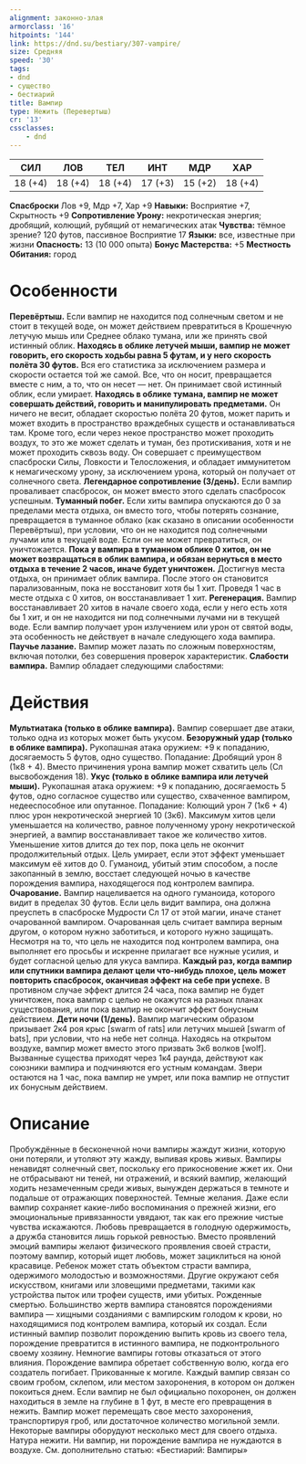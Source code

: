 ```yaml
---
alignment: законно-злая
armorclass: '16'
hitpoints: '144'
link: https://dnd.su/bestiary/307-vampire/
size: Средняя
speed: '30'
tags:
- dnd
- существо
- бестиарий
title: Вампир
type: Нежить (Перевертыш)
cr: '13'
cssclasses:
    - dnd
---
```



| СИЛ | ЛОВ | ТЕЛ | ИНТ | МДР | ХАР |
|---|---|---|---|---|---|
| 18 (+4) | 18 (+4) | 18 (+4) | 17 (+3) | 15 (+2) | 18 (+4) |
**Спасброски** Лов +9, Мдр +7, Хар +9
**Навыки:** Восприятие +7, Скрытность +9
**Сопротивление Урону:** некротическая энергия; дробящий, колющий, рубящий от немагических атак
**Чувства:** тёмное зрение? 120 футов, пассивное Восприятие 17
**Языки:** все, известные при жизни
**Опасность:** 13 (10 000 опыта)
**Бонус Мастерства:** +5
**Местность Обитания:** город


# Особенности
**Перевёртыш.** Если вампир не находится под солнечным светом и не стоит в текущей воде, он может действием превратиться в Крошечную летучую мышь или Среднее облако тумана, или же принять свой истинный облик.
**Находясь в облике летучей мыши, вампир не может говорить, его скорость ходьбы равна 5 футам, и у него скорость полёта 30 футов.** Вся его статистика за исключением размера и скорости остается той же самой. Все, что он носит, превращается вместе с ним, а то, что он несет — нет. Он принимает свой истинный облик, если умирает.
**Находясь в облике тумана, вампир не может совершать действий, говорить и манипулировать предметами.** Он ничего не весит, обладает скоростью полёта 20 футов, может парить и может входить в пространство враждебных существ и останавливаться там. Кроме того, если через некое пространство может проходить воздух, то это же может сделать и туман, без протискивания, хотя и не может проходить сквозь воду. Он совершает с преимуществом спасброски Силы, Ловкости и Телосложения, и обладает иммунитетом к немагическому урону, за исключением урона, который он получает от солнечного света.
**Легендарное сопротивление (3/день).** Если вампир проваливает спасбросок, он может вместо этого сделать спасбросок успешным.
**Туманный побег.** Если хиты вампира опускаются до 0 за пределами места отдыха, он вместо того, чтобы потерять сознание, превращается в туманное облако (как сказано в описании особенности Перевёртыш), при условии, что он не находится под солнечными лучами или в текущей воде. Если он не может превратиться, он уничтожается.
**Пока у вампира в туманном облике 0 хитов, он не может возвращаться в облик вампира, и обязан вернуться в место отдыха в течение 2 часов, иначе будет уничтожен.** Достигнув места отдыха, он принимает облик вампира. После этого он становится парализованным, пока не восстановит хотя бы 1 хит. Проведя 1 час в месте отдыха с 0 хитов, он восстанавливает 1 хит.
**Регенерация.** Вампир восстанавливает 20 хитов в начале своего хода, если у него есть хотя бы 1 хит, и он не находится ни под солнечными лучами ни в текущей воде. Если вампир получает урон излучением или урон от святой воды, эта особенность не действует в начале следующего хода вампира.
**Паучье лазание.** Вампир может лазать по сложным поверхностям, включая потолки, без совершения проверок характеристик.
**Слабости вампира.** Вампир обладает следующими слабостями:


# Действия
**Мультиатака (только в облике вампира).** Вампир совершает две атаки, только одна из которых может быть укусом.
**Безоружный удар (только в облике вампира).** Рукопашная атака оружием: +9 к попаданию, досягаемость 5 футов, одно существо. Попадание: Дробящий урон 8 (1к8 + 4). Вместо причинения урона вампир может схватить цель (Сл высвобождения 18).
**Укус (только в облике вампира или летучей мыши).** Рукопашная атака оружием: +9 к попаданию, досягаемость 5 футов, одно согласное существо или существо, схваченное вампиром, недееспособное или опутанное. Попадание: Колющий урон 7 (1к6 + 4) плюс урон некротической энергией 10 (3к6). Максимум хитов цели уменьшается на количество, равное полученному урону некротической энергией, а вампир восстанавливает такое же количество хитов. Уменьшение хитов длится до тех пор, пока цель не окончит продолжительный отдых. Цель умирает, если этот эффект уменьшает максимум её хитов до 0. Гуманоид, убитый этим способом, а после закопанный в землю, восстает следующей ночью в качестве порождения вампира, находящегося под контролем вампира.
**Очарование.** Вампир нацеливается на одного гуманоида, которого видит в пределах 30 футов. Если цель видит вампира, она должна преуспеть в спасброске Мудрости Сл 17 от этой магии, иначе станет очарованной вампиром. Очарованная цель считает вампира верным другом, о котором нужно заботиться, и которого нужно защищать. Несмотря на то, что цель не находится под контролем вампира, она выполняет его просьбы и искренне прилагает все нужные усилия, и будет согласной целью для укуса вампира.
**Каждый раз, когда вампир или спутники вампира делают цели что-нибудь плохое, цель может повторить спасбросок, оканчивая эффект на себе при успехе.** В противном случае эффект длится 24 часа, пока вампир не будет уничтожен, пока вампир с целью не окажутся на разных планах существования, или пока вампир не окончит эффект бонусным действием.
**Дети ночи (1/день).** Вампир магическим образом призывает 2к4 роя крыс [swarm of rats] или летучих мышей [swarm of bats], при условии, что на небе нет солнца. Находясь на открытом воздухе, вампир может вместо этого призвать 3к6 волков [wolf]. Вызванные существа приходят через 1к4 раунда, действуют как союзники вампира и подчиняются его устным командам. Звери остаются на 1 час, пока вампир не умрет, или пока вампир не отпустит их бонусным действием.


# Описание
Пробуждённые в бесконечной ночи вампиры жаждут жизни, которую они потеряли, и утоляют эту жажду, выпивая кровь живых. Вампиры ненавидят солнечный свет, поскольку его прикосновение жжет их. Они не отбрасывают ни теней, ни отражений, и всякий вампир, желающий ходить незамеченным среди живых, вынужден держаться в темноте и подальше от отражающих поверхностей. Темные желания. Даже если вампир сохраняет какие-либо воспоминания о прежней жизни, его эмоциональные привязанности увядают, так как его прежние чистые чувства искажаются. Любовь превращается в голодную одержимость, а дружба становится лишь горькой ревностью. Вместо проявлений эмоций вампиры желают физического проявления своей страсти, поэтому вампир, который ищет любовь, может зациклиться на юной красавице. Ребенок может стать объектом страсти вампира, одержимого молодостью и возможностями. Другие окружают себя искусством, книгами или зловещими предметами, такими как устройства пыток или трофеи существ, ими убитых. Рожденные смертью. Большинство жертв вампира становятся порождениями вампира — хищными созданиями с вампирским голодом к крови, но находящимися под контролем вампира, который их создал. Если истинный вампир позволит порождению выпить кровь из своего тела, порождение превратится в истинного вампира, не подконтрольного своему хозяину. Немногие вампиры готовы отказаться от этого влияния. Порождение вампира обретает собственную волю, когда его создатель погибает. Прикованные к могиле. Каждый вампир связан со своим гробом, склепом, или местом захоронения, в котором он должен покоиться днем. Если вампир не был официально похоронен, он должен находиться в земле на глубине в 1 фут, в месте его превращения в нежить. Вампир может перемещать свое место захоронения, транспортируя гроб, или достаточное количество могильной земли. Некоторые вампиры оборудуют несколько мест для своего отдыха. Натура нежити. Ни вампир, ни порождение вампира не нуждаются в воздухе. См. дополнительно статью: «Бестиарий: Вампиры»